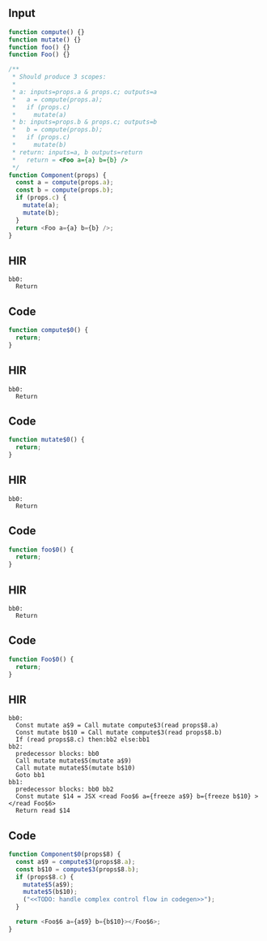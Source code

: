 
## Input

```javascript
function compute() {}
function mutate() {}
function foo() {}
function Foo() {}

/**
 * Should produce 3 scopes:
 *
 * a: inputs=props.a & props.c; outputs=a
 *   a = compute(props.a);
 *   if (props.c)
 *     mutate(a)
 * b: inputs=props.b & props.c; outputs=b
 *   b = compute(props.b);
 *   if (props.c)
 *     mutate(b)
 * return: inputs=a, b outputs=return
 *   return = <Foo a={a} b={b} />
 */
function Component(props) {
  const a = compute(props.a);
  const b = compute(props.b);
  if (props.c) {
    mutate(a);
    mutate(b);
  }
  return <Foo a={a} b={b} />;
}

```

## HIR

```
bb0:
  Return
```

## Code

```javascript
function compute$0() {
  return;
}

```
## HIR

```
bb0:
  Return
```

## Code

```javascript
function mutate$0() {
  return;
}

```
## HIR

```
bb0:
  Return
```

## Code

```javascript
function foo$0() {
  return;
}

```
## HIR

```
bb0:
  Return
```

## Code

```javascript
function Foo$0() {
  return;
}

```
## HIR

```
bb0:
  Const mutate a$9 = Call mutate compute$3(read props$8.a)
  Const mutate b$10 = Call mutate compute$3(read props$8.b)
  If (read props$8.c) then:bb2 else:bb1
bb2:
  predecessor blocks: bb0
  Call mutate mutate$5(mutate a$9)
  Call mutate mutate$5(mutate b$10)
  Goto bb1
bb1:
  predecessor blocks: bb0 bb2
  Const mutate $14 = JSX <read Foo$6 a={freeze a$9} b={freeze b$10} ></read Foo$6>
  Return read $14
```

## Code

```javascript
function Component$0(props$8) {
  const a$9 = compute$3(props$8.a);
  const b$10 = compute$3(props$8.b);
  if (props$8.c) {
    mutate$5(a$9);
    mutate$5(b$10);
    ("<<TODO: handle complex control flow in codegen>>");
  }

  return <Foo$6 a={a$9} b={b$10}></Foo$6>;
}

```
      